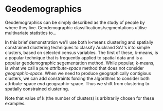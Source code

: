 # Geodemographics

Geodemographics can be simply described as the study of people by where they live. Geodemographic classifications/segmentations utilise multivariate statistics to...

In this brief demonstration we'll use both k-means clustering and spatially constrained clustering techniques to classify Auckland SA1's into simple clusters, based on selected census variables. The first of these, k-means, is a popular technique that is frequently applied to spatial data and is a popular geodemographic segementation method. While popular, k-means, is what we call a pure *attribute-space* method that does not consider *geographic-space*. When we need to produce geographically contigious clusters, we can add constraints forcing the algorithms to consider both attribute-space *and* geographic-space. Thus we shift from clustering to spatially constrained clustering.

Note that value of k (the number of clusters) is arbitrarily chosen for these examples.
